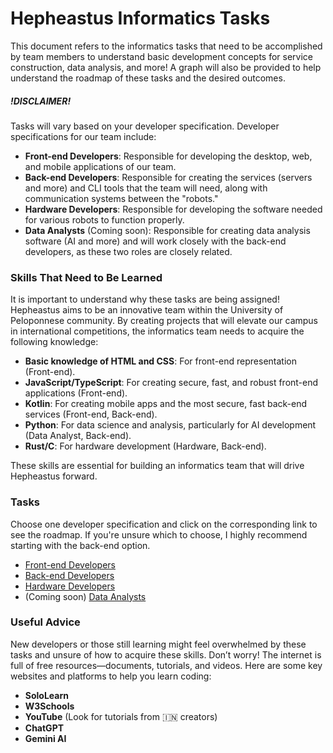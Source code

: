 # Hepheastus Informatics Tasks

This document refers to the informatics tasks that need to be accomplished by team members to understand basic development concepts for service construction, data analysis, and more! A graph will also be provided to help understand the roadmap of these tasks and the desired outcomes.

##### !DISCLAIMER!
Tasks will vary based on your developer specification. Developer specifications for our team include:
- **Front-end Developers**: Responsible for developing the desktop, web, and mobile applications of our team.
- **Back-end Developers**: Responsible for creating the services (servers and more) and CLI tools that the team will need, along with communication systems between the "robots."
- **Hardware Developers**: Responsible for developing the software needed for various robots to function properly.
- **Data Analysts** (Coming soon): Responsible for creating data analysis software (AI and more) and will work closely with the back-end developers, as these two roles are closely related.

### Skills That Need to Be Learned
It is important to understand why these tasks are being assigned! Hepheastus aims to be an innovative team within the University of Peloponnese community. By creating projects that will elevate our campus in international competitions, the informatics team needs to acquire the following knowledge:
- **Basic knowledge of HTML and CSS**: For front-end representation (Front-end).
- **JavaScript/TypeScript**: For creating secure, fast, and robust front-end applications (Front-end).
- **Kotlin**: For creating mobile apps and the most secure, fast back-end services (Front-end, Back-end).
- **Python**: For data science and analysis, particularly for AI development (Data Analyst, Back-end).
- **Rust/C**: For hardware development (Hardware, Back-end).

These skills are essential for building an informatics team that will drive Hepheastus forward.

### Tasks
Choose one developer specification and click on the corresponding link to see the roadmap. If you're unsure which to choose, I highly recommend starting with the back-end option.

- [Front-end Developers](/tasks/front-end.md)
- [Back-end Developers](/tasks/back-end.md)
- [Hardware Developers](/tasks/hardware.md)
- (Coming soon) [Data Analysts](/tasks/data.md)

### Useful Advice
New developers or those still learning might feel overwhelmed by these tasks and unsure of how to acquire these skills. Don’t worry! The internet is full of free resources—documents, tutorials, and videos. Here are some key websites and platforms to help you learn coding:

- **SoloLearn**
- **W3Schools**
- **YouTube** (Look for tutorials from 🇮🇳 creators)
- **ChatGPT**
- **Gemini AI**

